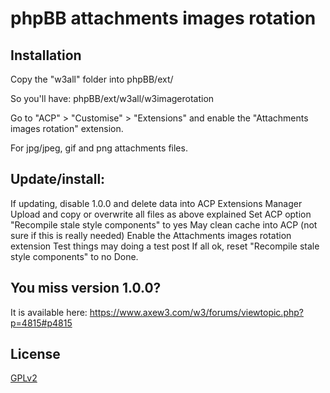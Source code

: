 # phpBB attachments images rotation

## Installation

Copy the "w3all" folder into phpBB/ext/

So you'll have: phpBB/ext/w3all/w3imagerotation

Go to "ACP" > "Customise" > "Extensions" and enable the "Attachments images rotation" extension.

For jpg/jpeg, gif and png attachments files.

## Update/install: 
If updating, disable 1.0.0 and delete data into ACP Extensions Manager
Upload and copy or overwrite all files as above explained
Set ACP option "Recompile stale style components" to yes
May clean cache into ACP (not sure if this is really needed)
Enable the Attachments images rotation extension
Test things may doing a test post
If all ok, reset "Recompile stale style components" to no
Done.


## You miss version 1.0.0?
It is available here: https://www.axew3.com/w3/forums/viewtopic.php?p=4815#p4815

## License

[GPLv2](license.txt)
